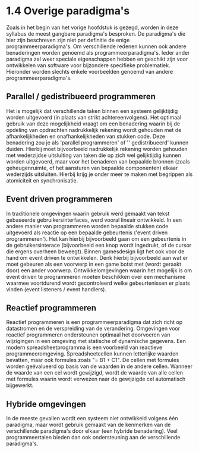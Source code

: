 
# 1.4 Overige paradigma's

Zoals in het begin van het vorige hoofdstuk is gezegd, worden in deze syllabus de meest gangbare paradigma's besproken. De paradigma's die hier zijn beschreven zijn niet per definitie de enige programmeerparadigma's. Om verschillende redenen kunnen ook andere benaderingen worden genoemd als programmeerparadigma's. Ieder ander paradigma zal weer speciale eigenschappen hebben en geschikt zijn voor ontwikkelen van software voor bijzondere specifieke problematiek. Hieronder worden slechts enkele voorbeelden genoemd van andere programmeerparadigma's.

## Parallel / gedistribueerd programmeren

Het is mogelijk dat verschillende taken binnen een systeem gelijktijdig worden uitgevoerd (in plaats van strikt achtereenvolgens). Het optimaal gebruik van deze mogelijkheid vraagt om een benadering waarin bij de opdeling van opdrachten nadrukkelijk rekening wordt gehouden met de afhankelijkheden en onafhankelijkheden van stukken code. Deze benadering zou je als 'parallel programmeren' of '' gedistribueerd' kunnen duiden. Hierbij moet bijvoorbeeld nadrukkelijk rekening worden gehouden met wederzijdse uitsluiting van taken die op zich wel gelijktijdig kunnen worden uitgevoerd, maar voor het benaderen van bepaalde bronnen (zoals geheugenruimte, of het aansturen van bepaalde componenten) elkaar wederzijds uitsluiten. Hierbij krijg je onder meer te maken met begrippen als atomiciteit en synchronisatie.

## Event driven programmeren

In traditionele omgevingen waarin gebruik werd gemaakt van tekst gebaseerde gebruikersinterfaces, werd vooral lineair ontwikkeld. In een andere manier van programmeren worden bepaalde stukken code uitgevoerd als reactie op een bepaalde gebeurtenis ('event driven programmeren'). Het kan hierbij bijvoorbeeld gaan om een gebeurtenis in de gebruikersinterace (bijvoorbeeld een knop wordt ingedrukt, of de cursor die ergens overheen beweegt). Binnen gamesdesign ligt het ook voor de hand om event driven te ontwikkelen. Denk hierbij bijvoorbeeld aan wat er moet gebeuren als een voorwerp in een game botst met (wordt geraakt door) een ander voorwerp.
Ontwikkelomgevingen waarin het mogelijk is om event driven te programmeren moeten beschikken over een mechanisme waarmee voortdurend wordt gecontroleerd welke gebeurtenissen er plaats vinden (event listeners / event handlers).

## Reactief programmeren

Reactief programmeren is een programmeerparadigma dat zich richt op datastromen en de verspreiding van de verandering. Omgevingen voor reactief programmeren ondersteunen optimaal het doorvoeren van wijzigingen in een omgeving met statische of dynamische gegevens. Een modern spreadsheetprogramma is een voorbeeld van reactieve programmeeromgeving. Spreadsheetcellen kunnen letterlijke waarden bevatten, maar ook formules zoals "= B1 + C1".  De cellen met formules worden geëvalueerd op basis van de waarden in de andere cellen. Wanneer de waarde van een cel wordt gewijzigd, wordt de waarde van alle cellen met formules waarin wordt verwezen naar de gewijzigde cel automatisch bijgewerkt.

## Hybride omgevingen

In de meeste gevallen wordt een systeem niet ontwikkeld volgens één paradigma, maar wordt gebruik gemaakt van de kenmerken van de verschillende paradigma's door elkaar (een hybride benadering). Veel programmeertalen bieden dan ook ondersteuning aan de verschillende paradigma's.
